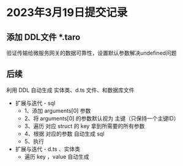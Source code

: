 # 2023年3月19日提交记录

## 添加 DDL文件 *.taro

验证传输给微服务网关的数据可靠性，设置默认参数解决undefined问题

## 后续

利用 DDL 自动生成 实体类、d.ts 文件、和数据库文件

- 扩展与迭代 - sql
  - 1、添加 arguments[0] 参数
  - 2、将   arguments[0] 的参数默认视为 主键（只保持一个主键ID）
  - 3、遍历 对应 struct 的 key 拿到所需要的所有参数
  - 4、根据 对应的参数 自动生成 sql
  - 5、执行
- 扩展与迭代 - d.ts 、实体类
  - 遍历 key ，value 自动生成
